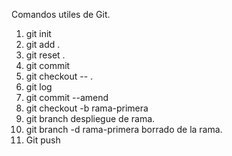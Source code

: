 Comandos utiles de Git.
1. git init
2. git add .
3. git reset .
4. git commit 
5. git checkout -- .
6. git log
7. git commit --amend 
8. git checkout -b rama-primera
9. git branch    despliegue de rama.
10. git branch -d rama-primera    borrado de la rama.
11. Git push
